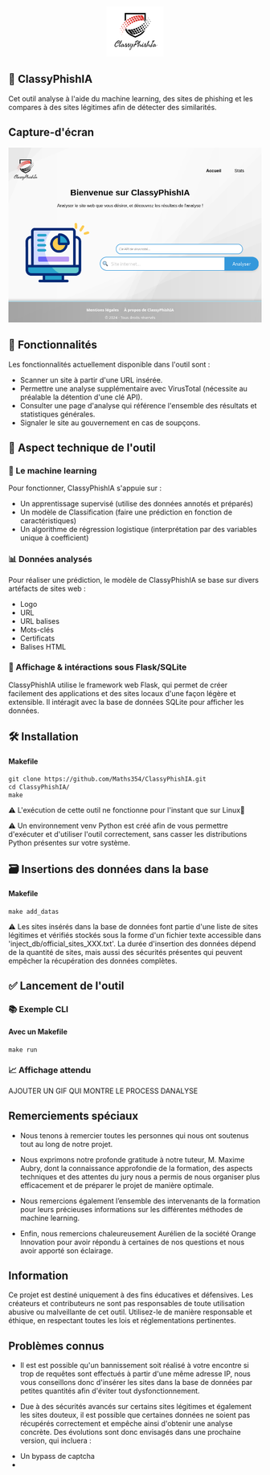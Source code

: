 <p align = "center">
<img src = "apps/static/logo_site.png"height = "100" width="auto">
</p>

## 🤖 ClassyPhishIA

Cet outil analyse à l'aide du machine learning, des sites de phishing et les compares à des sites légitimes afin de détecter des similarités.

## Capture-d'écran
<img src = "apps/static/home.png">

## 📃 Fonctionnalités

Les fonctionnalités actuellement disponible dans l'outil sont :
* Scanner un site à partir d'une URL insérée.
* Permettre une analyse supplémentaire avec VirusTotal (nécessite au préalable la détention d'une clé API).
* Consulter une page d'analyse qui référence l'ensemble des résultats et statistiques générales.
* Signaler le site au gouvernement en cas de soupçons.

## 🔧 Aspect technique de l'outil

### 🧠 Le machine learning
Pour fonctionner, ClassyPhishIA s'appuie sur :
* Un apprentissage supervisé (utilise des données annotés et préparés)
* Un modèle de Classification (faire une prédiction en fonction de caractéristiques)
* Un algorithme de régression logistique (interprétation par des variables unique à coefficient)

### 📊 Données analysés 

Pour réaliser une prédiction, le modèle de ClassyPhishIA se base sur divers artéfacts de sites web :
* Logo
* URL
* URL balises
* Mots-clés
* Certificats
* Balises HTML

### 💾 Affichage & intéractions sous Flask/SQLite

ClassyPhishIA utilise le framework web Flask, qui permet de créer facilement des applications et des sites locaux d'une façon légère et extensible. Il intéragit avec la base de données SQLite pour afficher les données.

## 🛠️ Installation

#### Makefile
```
git clone https://github.com/Maths354/ClassyPhishIA.git
cd ClassyPhishIA/
make
```

:warning: L'exécution de cette outil ne fonctionne pour l'instant que sur Linux🐧 

:warning: Un environnement venv Python est créé afin de vous permettre d'exécuter et d'utiliser l'outil correctement, sans casser les distributions Python présentes sur votre système.
## 🗃️ Insertions des données dans la base

#### Makefile
```
make add_datas
```

:warning: Les sites insérés dans la base de données font partie d'une liste de sites légitimes et vérifiés stockés sous la forme d'un fichier texte accessible dans 'inject_db/official_sites_XXX.txt'. La durée d'insertion des données dépend de la quantité de sites, mais aussi des sécurités présentes qui peuvent empêcher la récupération des données complètes.

## ✅ Lancement de l'outil

### 📚 Exemple CLI

#### Avec un Makefile
```
make run
```

### 📈 Affichage attendu

AJOUTER UN GIF QUI MONTRE LE PROCESS DANALYSE

## Remerciements spéciaux

* Nous tenons à remercier toutes les personnes qui nous ont soutenus tout au long de notre projet. 

* Nous exprimons notre profonde gratitude à notre tuteur, M. Maxime Aubry, dont la connaissance approfondie de la formation, des aspects techniques et des attentes du jury nous a permis de nous organiser plus efficacement et de préparer le projet de manière optimale. 

* Nous remercions également l’ensemble des intervenants de la formation pour leurs précieuses informations sur les différentes méthodes de machine learning. 

* Enfin, nous remercions chaleureusement Aurélien de la société Orange Innovation pour avoir répondu à certaines de nos questions et nous avoir apporté son éclairage.

## Information

Ce projet est destiné uniquement à des fins éducatives et défensives. Les créateurs et contributeurs ne sont pas responsables de toute utilisation abusive ou malveillante de cet outil. Utilisez-le de manière responsable et éthique, en respectant toutes les lois et réglementations pertinentes.

## Problèmes connus

* Il est est possible qu'un bannissement soit réalisé à votre encontre si trop de requêtes sont effectués à partir d'une même adresse IP, nous vous conseillons donc d'insérer les sites dans la base de données par petites quantités afin d'éviter tout dysfonctionnement.

* Due à des sécurités avancés sur certains sites légitimes et également les sites douteux, il est possible que certaines données ne soient pas récupérés correctement et empêche ainsi d'obtenir une analyse concrète. Des évolutions sont donc envisagés dans une prochaine version, qui incluera : 
- Un bypass de captcha
- 
